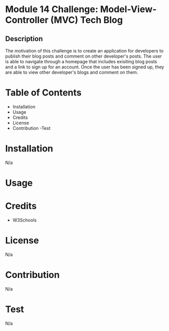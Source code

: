 # Module 14 Challenge: Model-View-Controller (MVC) Tech Blog
## Description
The motivation of this challenge is to create an application for developers to publish their blog posts and comment on other developer's posts. The user is able to navigate through a homepage that includes exisiting blog posts and a link to sign up for an account. Once the user has been signed up, they are able to view other developer's blogs and comment on them. 

# Table of Contents 
- Installation 
- Usage
- Credits 
- License 
- Contribution 
-Test 

# Installation 
N/a

# Usage

# Credits 
- W3Schools 

# License
N/a

# Contribution 
N/a

# Test 
N/a
